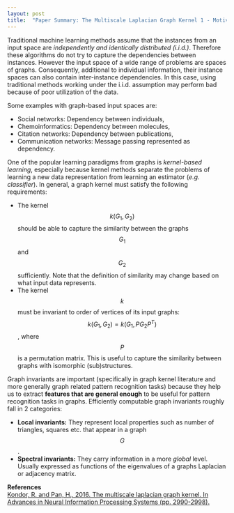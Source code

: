 ```yaml
---
layout: post
title:  "Paper Summary: The Multiscale Laplacian Graph Kernel 1 - Motivation"
---
```

Traditional machine learning methods assume that the instances from an input space are *independently and identically distributed (i.i.d.)*. Therefore these algorithms do not try to capture the dependencies between instances. However the input space of a wide range of problems are spaces of graphs. Consequently, additional to individual information, their instance spaces can also contain inter-instance dependencies. In this case, using traditional methods working under the i.i.d. assumption may perform bad because of poor utilization of the data.

Some examples with graph-based input spaces are:
- Social networks: Dependency between individuals,
- Chemoinformatics: Dependency between molecules,
- Citation networks: Dependency between publications,
- Communication networks: Message passing represented as dependency.

One of the popular learning paradigms from graphs is *kernel-based learning*, especially because kernel methods separate the problems of learning a new data representation from learning an estimator (*e.g. classifier*). In general, a graph kernel must satisfy the following requirements:
- The kernel $$k(G_1, G_2)$$ should be able to capture the similarity between the graphs $$G_1$$ and $$G_2$$ sufficiently. Note that the definition of similarity may change based on what input data represents.
- The kernel $$k$$ must be invariant to order of vertices of its input graphs: $$k(G_1, G_2) = k(G_1, P G_2 P^T)$$, where $$P$$ is a permutation matrix. This is useful to capture the similarity between graphs with isomorphic (sub)structures.

Graph invariants are important (specifically in graph kernel literature and more generally graph related pattern recognition tasks) because they help us to extract **features that are general enough** to be useful for pattern recognition tasks in graphs. Efficiently computable graph invariants roughly fall in 2 categories:
- **Local invariants:** They represent local properties such as number of triangles, squares etc. that appear in a graph $$G$$.
- **Spectral invariants:** They carry information in a more *global* level. Usually expressed as functions of the eigenvalues of a graphs Laplacian or adjacency matrix.

**References**  
[Kondor, R. and Pan, H., 2016. The multiscale laplacian graph kernel. In Advances in Neural Information Processing Systems (pp. 2990-2998).](https://papers.nips.cc/paper/6135-the-multiscale-laplacian-graph-kernel.pdf)
